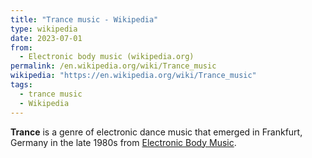 ```yaml
---
title: "Trance music - Wikipedia"
type: wikipedia
date: 2023-07-01
from:
  - Electronic body music (wikipedia.org)
permalink: /en.wikipedia.org/wiki/Trance_music
wikipedia: "https://en.wikipedia.org/wiki/Trance_music"
tags:
  - trance music
  - Wikipedia
---
```

**Trance** is a genre of electronic dance music that emerged in Frankfurt, Germany in the late 1980s from [Electronic Body Music](/en.wikipedia.org/wiki/Electronic_body_music).